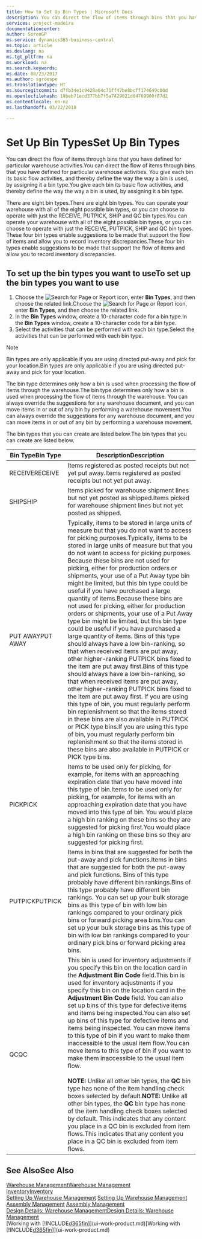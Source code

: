 ```yaml
---
title: How to Set Up Bin Types | Microsoft Docs
description: You can direct the flow of items through bins that you have defined for particular warehouse activities. You give each bin its basic flow activities, and thereby define the way the way a bin is used, by assigning it a bin type.
services: project-madeira
documentationcenter: 
author: SorenGP
ms.service: dynamics365-business-central
ms.topic: article
ms.devlang: na
ms.tgt_pltfrm: na
ms.workload: na
ms.search.keywords: 
ms.date: 08/23/2017
ms.author: sgroespe
ms.translationtype: HT
ms.sourcegitcommit: d7fb34e1c9428a64c71ff47be8bcff174649c00d
ms.openlocfilehash: 19beb71ecd377bb7f5a7429021d04769900f87d2
ms.contentlocale: en-nz
ms.lasthandoff: 03/22/2018

---
```

# <a name="set-up-bin-types"></a><span data-ttu-id="46dde-104">Set Up Bin Types</span><span class="sxs-lookup"><span data-stu-id="46dde-104">Set Up Bin Types</span></span>
<span data-ttu-id="46dde-105">You can direct the flow of items through bins that you have defined for particular warehouse activities.</span><span class="sxs-lookup"><span data-stu-id="46dde-105">You can direct the flow of items through bins that you have defined for particular warehouse activities.</span></span> <span data-ttu-id="46dde-106">You give each bin its basic flow activities, and thereby define the way the way a bin is used, by assigning it a bin type.</span><span class="sxs-lookup"><span data-stu-id="46dde-106">You give each bin its basic flow activities, and thereby define the way the way a bin is used, by assigning it a bin type.</span></span>  

<span data-ttu-id="46dde-107">There are eight bin types.</span><span class="sxs-lookup"><span data-stu-id="46dde-107">There are eight bin types.</span></span> <span data-ttu-id="46dde-108">You can operate your warehouse with all of the eight possible bin types, or you can choose to operate with just the RECEIVE, PUTPICK, SHIP and QC bin types.</span><span class="sxs-lookup"><span data-stu-id="46dde-108">You can operate your warehouse with all of the eight possible bin types, or you can choose to operate with just the RECEIVE, PUTPICK, SHIP and QC bin types.</span></span> <span data-ttu-id="46dde-109">These four bin types enable suggestions to be made that support the flow of items and allow you to record inventory discrepancies.</span><span class="sxs-lookup"><span data-stu-id="46dde-109">These four bin types enable suggestions to be made that support the flow of items and allow you to record inventory discrepancies.</span></span>  

## <a name="to-set-up-the-bin-types-you-want-to-use"></a><span data-ttu-id="46dde-110">To set up the bin types you want to use</span><span class="sxs-lookup"><span data-stu-id="46dde-110">To set up the bin types you want to use</span></span>  
1.  <span data-ttu-id="46dde-111">Choose the ![Search for Page or Report](media/ui-search/search_small.png "Search for Page or Report icon") icon, enter **Bin Types**, and then choose the related link.</span><span class="sxs-lookup"><span data-stu-id="46dde-111">Choose the ![Search for Page or Report](media/ui-search/search_small.png "Search for Page or Report icon") icon, enter **Bin Types**, and then choose the related link.</span></span>  
2.  <span data-ttu-id="46dde-112">In the **Bin Types** window, create a 10-character code for a bin type.</span><span class="sxs-lookup"><span data-stu-id="46dde-112">In the **Bin Types** window, create a 10-character code for a bin type.</span></span>  
3.  <span data-ttu-id="46dde-113">Select the activities that can be performed with each bin type.</span><span class="sxs-lookup"><span data-stu-id="46dde-113">Select the activities that can be performed with each bin type.</span></span>  

> [!NOTE]  
>  <span data-ttu-id="46dde-114">Bin types are only applicable if you are using directed put-away and pick for your location.</span><span class="sxs-lookup"><span data-stu-id="46dde-114">Bin types are only applicable if you are using directed put-away and pick for your location.</span></span>  

<span data-ttu-id="46dde-115">The bin type determines only how a bin is used when processing the flow of items through the warehouse.</span><span class="sxs-lookup"><span data-stu-id="46dde-115">The bin type determines only how a bin is used when processing the flow of items through the warehouse.</span></span> <span data-ttu-id="46dde-116">You can always override the suggestions for any warehouse document, and you can move items in or out of any bin by performing a warehouse movement.</span><span class="sxs-lookup"><span data-stu-id="46dde-116">You can always override the suggestions for any warehouse document, and you can move items in or out of any bin by performing a warehouse movement.</span></span>  

<span data-ttu-id="46dde-117">The bin types that you can create are listed below.</span><span class="sxs-lookup"><span data-stu-id="46dde-117">The bin types that you can create are listed below.</span></span>  

|<span data-ttu-id="46dde-118">Bin Type</span><span class="sxs-lookup"><span data-stu-id="46dde-118">Bin Type</span></span>|<span data-ttu-id="46dde-119">Description</span><span class="sxs-lookup"><span data-stu-id="46dde-119">Description</span></span>|  
|------------------|---------------------------------------|  
|<span data-ttu-id="46dde-120">RECEIVE</span><span class="sxs-lookup"><span data-stu-id="46dde-120">RECEIVE</span></span>|<span data-ttu-id="46dde-121">Items registered as posted receipts but not yet put away.</span><span class="sxs-lookup"><span data-stu-id="46dde-121">Items registered as posted receipts but not yet put away.</span></span>|  
|<span data-ttu-id="46dde-122">SHIP</span><span class="sxs-lookup"><span data-stu-id="46dde-122">SHIP</span></span>|<span data-ttu-id="46dde-123">Items picked for warehouse shipment lines but not yet posted as shipped.</span><span class="sxs-lookup"><span data-stu-id="46dde-123">Items picked for warehouse shipment lines but not yet posted as shipped.</span></span>|  
|<span data-ttu-id="46dde-124">PUT AWAY</span><span class="sxs-lookup"><span data-stu-id="46dde-124">PUT AWAY</span></span>|<span data-ttu-id="46dde-125">Typically, items to be stored in large units of measure but that you do not want to access for picking purposes.</span><span class="sxs-lookup"><span data-stu-id="46dde-125">Typically, items to be stored in large units of measure but that you do not want to access for picking purposes.</span></span> <span data-ttu-id="46dde-126">Because these bins are not used for picking, either for production orders or shipments, your use of a Put Away type bin might be limited, but this bin type could be useful if you have purchased a large quantity of items.</span><span class="sxs-lookup"><span data-stu-id="46dde-126">Because these bins are not used for picking, either for production orders or shipments, your use of a Put Away type bin might be limited, but this bin type could be useful if you have purchased a large quantity of items.</span></span> <span data-ttu-id="46dde-127">Bins of this type should always have a low bin-ranking, so that when received items are put away, other higher-ranking PUTPICK bins fixed to the item are put away first.</span><span class="sxs-lookup"><span data-stu-id="46dde-127">Bins of this type should always have a low bin-ranking, so that when received items are put away, other higher-ranking PUTPICK bins fixed to the item are put away first.</span></span> <span data-ttu-id="46dde-128">If you are using this type of bin, you must regularly perform bin replenishment so that the items stored in these bins are also available in PUTPICK or PICK type bins.</span><span class="sxs-lookup"><span data-stu-id="46dde-128">If you are using this type of bin, you must regularly perform bin replenishment so that the items stored in these bins are also available in PUTPICK or PICK type bins.</span></span>|  
|<span data-ttu-id="46dde-129">PICK</span><span class="sxs-lookup"><span data-stu-id="46dde-129">PICK</span></span>|<span data-ttu-id="46dde-130">Items to be used only for picking, for example, for items with an approaching expiration date that you have moved into this type of bin.</span><span class="sxs-lookup"><span data-stu-id="46dde-130">Items to be used only for picking, for example, for items with an approaching expiration date that you have moved into this type of bin.</span></span> <span data-ttu-id="46dde-131">You would place a high bin ranking on these bins so they are suggested for picking first.</span><span class="sxs-lookup"><span data-stu-id="46dde-131">You would place a high bin ranking on these bins so they are suggested for picking first.</span></span>|  
|<span data-ttu-id="46dde-132">PUTPICK</span><span class="sxs-lookup"><span data-stu-id="46dde-132">PUTPICK</span></span>|<span data-ttu-id="46dde-133">Items in bins that are suggested for both the put-away and pick functions.</span><span class="sxs-lookup"><span data-stu-id="46dde-133">Items in bins that are suggested for both the put-away and pick functions.</span></span> <span data-ttu-id="46dde-134">Bins of this type probably have different bin rankings.</span><span class="sxs-lookup"><span data-stu-id="46dde-134">Bins of this type probably have different bin rankings.</span></span> <span data-ttu-id="46dde-135">You can set up your bulk storage bins as this type of bin with low bin rankings compared to your ordinary pick bins or forward picking area bins.</span><span class="sxs-lookup"><span data-stu-id="46dde-135">You can set up your bulk storage bins as this type of bin with low bin rankings compared to your ordinary pick bins or forward picking area bins.</span></span>|  
|<span data-ttu-id="46dde-136">QC</span><span class="sxs-lookup"><span data-stu-id="46dde-136">QC</span></span>|<span data-ttu-id="46dde-137">This bin is used for inventory adjustments if you specify this bin on the location card in the **Adjustment Bin Code** field.</span><span class="sxs-lookup"><span data-stu-id="46dde-137">This bin is used for inventory adjustments if you specify this bin on the location card in the **Adjustment Bin Code** field.</span></span> <span data-ttu-id="46dde-138">You can also set up bins of this type for defective items and items being inspected.</span><span class="sxs-lookup"><span data-stu-id="46dde-138">You can also set up bins of this type for defective items and items being inspected.</span></span> <span data-ttu-id="46dde-139">You can move items to this type of bin if you want to make them inaccessible to the usual item flow.</span><span class="sxs-lookup"><span data-stu-id="46dde-139">You can move items to this type of bin if you want to make them inaccessible to the usual item flow.</span></span><br /><br /> <span data-ttu-id="46dde-140">**NOTE:** Unlike all other bin types, the **QC** bin type has none of the item handling check boxes selected by default.</span><span class="sxs-lookup"><span data-stu-id="46dde-140">**NOTE:** Unlike all other bin types, the **QC** bin type has none of the item handling check boxes selected by default.</span></span> <span data-ttu-id="46dde-141">This indicates that any content you place in a QC bin is excluded from item flows.</span><span class="sxs-lookup"><span data-stu-id="46dde-141">This indicates that any content you place in a QC bin is excluded from item flows.</span></span>|  

## <a name="see-also"></a><span data-ttu-id="46dde-142">See Also</span><span class="sxs-lookup"><span data-stu-id="46dde-142">See Also</span></span>
[<span data-ttu-id="46dde-143">Warehouse Management</span><span class="sxs-lookup"><span data-stu-id="46dde-143">Warehouse Management</span></span>](warehouse-manage-warehouse.md)  
[<span data-ttu-id="46dde-144">Inventory</span><span class="sxs-lookup"><span data-stu-id="46dde-144">Inventory</span></span>](inventory-manage-inventory.md)  
<span data-ttu-id="46dde-145">[Setting Up Warehouse Management](warehouse-setup-warehouse.md)   </span><span class="sxs-lookup"><span data-stu-id="46dde-145">[Setting Up Warehouse Management](warehouse-setup-warehouse.md)   </span></span>  
<span data-ttu-id="46dde-146">[Assembly Management](assembly-assemble-items.md)  </span><span class="sxs-lookup"><span data-stu-id="46dde-146">[Assembly Management](assembly-assemble-items.md)  </span></span>  
[<span data-ttu-id="46dde-147">Design Details: Warehouse Management</span><span class="sxs-lookup"><span data-stu-id="46dde-147">Design Details: Warehouse Management</span></span>](design-details-warehouse-management.md)  
<span data-ttu-id="46dde-148">[Working with [!INCLUDE[d365fin](includes/d365fin_md.md)]](ui-work-product.md)</span><span class="sxs-lookup"><span data-stu-id="46dde-148">[Working with [!INCLUDE[d365fin](includes/d365fin_md.md)]](ui-work-product.md)</span></span>

